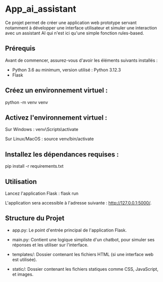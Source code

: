 # App_ai_assistant

Ce projet permet de créer une application web prototype servant notamment à développer une interface utilisateur et simuler une interaction avec un assistant AI qui n'est ici qu'une simple fonction rules-based.

## Prérequis
Avant de commencer, assurez-vous d'avoir les éléments suivants installés :
- Python 3.6 au minimum, version utilisé : Python 3.12.3
- Flask

## Créez un environnement virtuel :
  python -m venv venv

## Activez l'environnement virtuel :
Sur Windows :
  venv\Scripts\activate

Sur Linux/MacOS :
  source venv/bin/activate

## Installez les dépendances requises :
  pip install -r requirements.txt

## Utilisation
Lancez l'application Flask : flask run
  
L'application sera accessible à l'adresse suivante : http://127.0.0.1:5000/.

## Structure du Projet
- app.py: Le point d'entrée principal de l'application Flask.

- main.py: Contient une logique simpliste d'un chatbot, pour simuler ses réponses et les utiliser sur l'interface.

- templates/: Dossier contenant les fichiers HTML (si une interface web est utilisée).

- static/: Dossier contenant les fichiers statiques comme CSS, JavaScript, et images.
